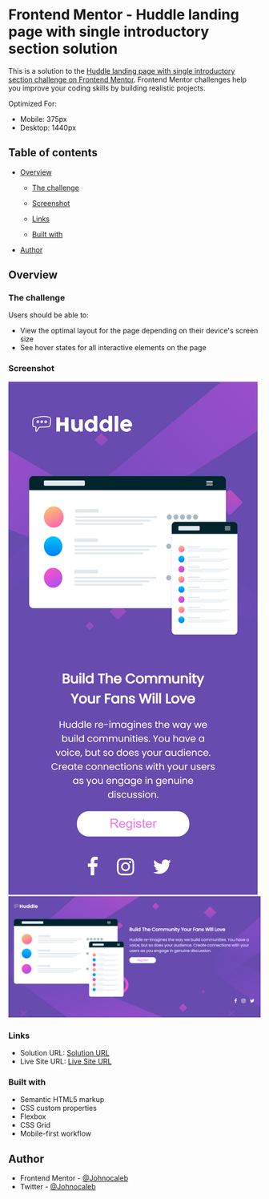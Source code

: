 # Frontend Mentor - Huddle landing page with single introductory section solution

This is a solution to the [Huddle landing page with single introductory section challenge on Frontend Mentor](https://www.frontendmentor.io/challenges/huddle-landing-page-with-a-single-introductory-section-B_2Wvxgi0). Frontend Mentor challenges help you improve your coding skills by building realistic projects. 

Optimized For:
 - Mobile: 375px
- Desktop: 1440px
## Table of contents

- [Overview](#overview)
  - [The challenge](#the-challenge)
  - [Screenshot](#screenshot)
  - [Links](#links)

  - [Built with](#built-with)

- [Author](#author)

## Overview

### The challenge

Users should be able to:

- View the optimal layout for the page depending on their device's screen size
- See hover states for all interactive elements on the page

### Screenshot

![/mobile.png](/mobile.png)
![/desktop.png](/desktop.png)


### Links

- Solution URL: [Solution URL](https://github.com/Johnocaleb/Huddle-landing-page-with-single-introductory-section)
- Live Site URL: [Live Site URL](https://huddleend.netlify.app/)

### Built with

- Semantic HTML5 markup
- CSS custom properties
- Flexbox
- CSS Grid
- Mobile-first workflow


## Author

- Frontend Mentor - [@Johnocaleb](https://www.frontendmentor.io/profile/Johnocaleb)
- Twitter - [@Johnocaleb](https://www.twitter.com/Johnocaleb)

